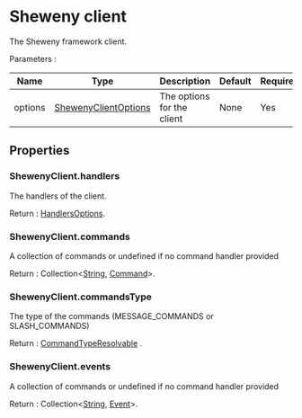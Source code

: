 # Sheweny client

The Sheweny framework client.

Parameters :

| Name    | Type                                                      | Description                | Default | Required |
| ------- | --------------------------------------------------------- | -------------------------- | ------- | -------- |
| options | [ShewenyClientOptions](./typedef/ShewenyClientOptions.md) | The options for the client | None    | Yes      |

## Properties

### ShewenyClient.handlers

The handlers of the client.

Return : [HandlersOptions](./typedef/HandlersOptions.md).

### ShewenyClient.commands

A collection of commands or undefined if no command handler provided

Return : Collection\<[String](https://developer.mozilla.org/en-US/docs/Web/JavaScript/Reference/Global_Objects/String), [Command](./Command.md)>.

### ShewenyClient.commandsType

The type of the commands (MESSAGE_COMMANDS or SLASH_COMMANDS)

Return : [CommandTypeResolvable](./typedef/CommandTypeResolvable.md) .

### ShewenyClient.events

A collection of commands or undefined if no command handler provided

Return : Collection\<[String](https://developer.mozilla.org/en-US/docs/Web/JavaScript/Reference/Global_Objects/String), [Event](./Event.md)>.
